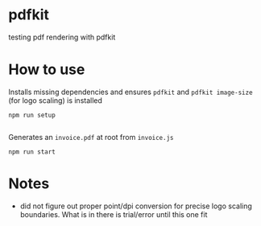 # pdfkit
testing pdf rendering with pdfkit

# How to use

Installs missing dependencies and ensures `pdfkit` and `pdfkit image-size` (for logo scaling) is installed
```
npm run setup


```
Generates an `invoice.pdf` at root from `invoice.js`
```
npm run start
```

# Notes
* did not figure out proper point/dpi conversion for precise logo scaling boundaries. What is in there is trial/error until this one fit
